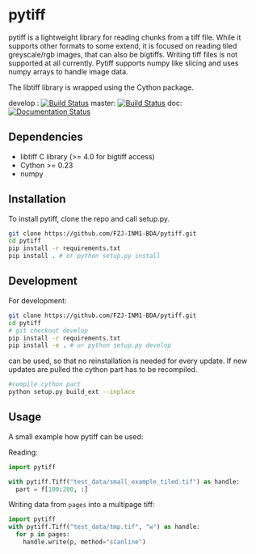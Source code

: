 # pytiff

pytiff is a lightweight library for reading chunks from a tiff file. While it supports other formats to some extend, it is focused on reading tiled greyscale/rgb images, that can also be bigtiffs. Writing tiff files is not supported at all currently. Pytiff supports numpy like slicing and uses numpy arrays to handle image data.

The libtiff library is wrapped using the Cython package.

develop : [![Build Status](https://travis-ci.org/FZJ-INM1-BDA/pytiff.svg?branch=develop)](https://travis-ci.org/FZJ-INM1-BDA/pytiff)
master: [![Build Status](https://travis-ci.org/FZJ-INM1-BDA/pytiff.svg?branch=master)](https://travis-ci.org/FZJ-INM1-BDA/pytiff)
doc: [![Documentation Status](https://readthedocs.org/projects/pytiff/badge/?version=latest)](http://pytiff.readthedocs.io/en/latest/?badge=latest)

## Dependencies

* libtiff C library (>= 4.0 for bigtiff access)
* Cython >= 0.23
* numpy

## Installation

To install pytiff, clone the repo and call setup.py.

```bash
git clone https://github.com/FZJ-INM1-BDA/pytiff.git
cd pytiff
pip install -r requirements.txt
pip install . # or python setup.py install
```

## Development

For development:

```bash
git clone https://github.com/FZJ-INM1-BDA/pytiff.git
cd pytiff
# git checkout develop
pip install -r requirements.txt
pip install -e . # or python setup.py develop
```

can be used, so that no reinstallation is needed for every update.
If new updates are pulled the cython part has to be recompiled.
```bash
#compile cython part
python setup.py build_ext --inplace
```

## Usage

A small example how pytiff can be used:

Reading:
```python
import pytiff

with pytiff.Tiff("test_data/small_example_tiled.tif") as handle:
  part = f[100:200, :]
```

Writing data from `pages` into a multipage tiff:
```python
import pytiff
with pytiff.Tiff("test_data/tmp.tif", "w") as handle:
  for p in pages:
    handle.write(p, method="scanline")
```

